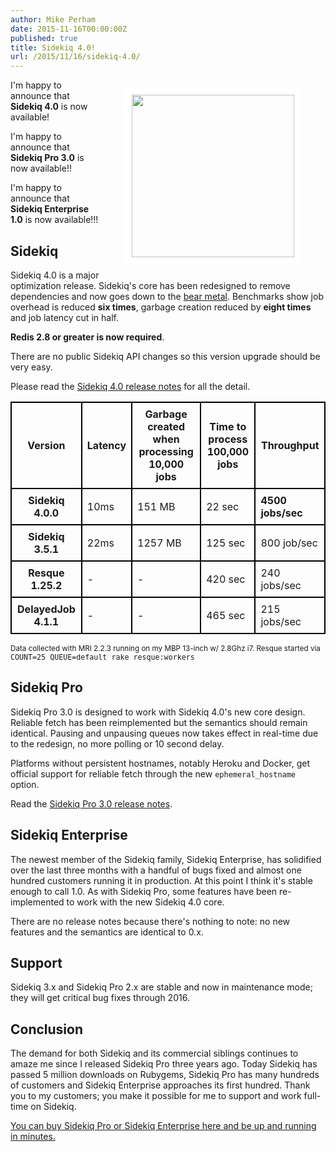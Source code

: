 ```yaml
---
author: Mike Perham
date: 2015-11-16T00:00:00Z
published: true
title: Sidekiq 4.0!
url: /2015/11/16/sidekiq-4.0/
---
```


<figure style="float: right;">
  <img style="border: solid white 10px;" src="http://cdn.shopify.com/s/files/1/0154/2777/products/Sidekiq_-_Detail_1024x1024.jpg" width="260px" />
</figure>

I'm happy to announce that **Sidekiq 4.0** is now available!

I'm happy to announce that **Sidekiq Pro 3.0** is now available!!

I'm happy to announce that **Sidekiq Enterprise 1.0** is now
available!!!

## Sidekiq

Sidekiq 4.0 is a major optimization release.  Sidekiq's core has
been redesigned to remove dependencies and now goes down to the [bear metal](http://www.boblee.com/images/bear_guitar.jpg).
Benchmarks show job overhead is reduced **six times**,
garbage creation reduced by **eight times** and job latency cut in half.

**Redis 2.8 or greater is now required**.

There are no public Sidekiq API changes so this version upgrade should be very easy.

Please read the [Sidekiq 4.0 release notes](https://github.com/mperham/sidekiq/blob/master/4.0-Upgrade.md) for all the detail.

<style>
table {
  border-collapse: separate;
  border-spacing: 0;
  border: 1px solid #000;
}

th, td, caption {
  border: 1px solid #000;
  padding: 0.5em;
}
</style>
<table width="100%">
<tr><th>Version</th><th>Latency</th><th>Garbage created when<br/> processing 10,000 jobs</th><th>Time to process<br/> 100,000 jobs</th><th>Throughput</th></tr>
<tr><th>Sidekiq 4.0.0</th><td>10ms</td><td>151 MB</td><td>22 sec</td><td><b>4500 jobs/sec</b></td></tr>
<tr><th>Sidekiq 3.5.1</th><td>22ms</td><td>1257 MB</td><td>125 sec</td><td>800 job/sec</td></tr>
<tr><th>Resque 1.25.2</th><td>-</td><td>-</td><td>420 sec</td><td>240 jobs/sec</td></tr>
<tr><th>DelayedJob 4.1.1</th><td>-</td><td>-</td><td>465 sec</td><td>215 jobs/sec</td></tr>
</table>
<small>
Data collected with MRI 2.2.3 running on my MBP 13-inch w/ 2.8Ghz i7.
Resque started via <tt>COUNT=25 QUEUE=default rake resque:workers</tt>
</small>

## Sidekiq Pro

Sidekiq Pro 3.0 is designed to work with Sidekiq 4.0's new core design.
Reliable fetch has been reimplemented but the semantics should remain
identical.  Pausing and unpausing queues now takes effect in real-time
due to the redesign, no more polling or 10 second delay.

Platforms without persistent hostnames, notably Heroku and Docker, get
official support for reliable fetch through the new `ephemeral_hostname` option.

Read the [Sidekiq Pro 3.0 release notes](https://github.com/mperham/sidekiq/blob/master/Pro-3.0-Upgrade.md).

## Sidekiq Enterprise

The newest member of the Sidekiq family, Sidekiq Enterprise, has
solidified over the last three months with a handful of bugs fixed
and almost one hundred customers running it in production.
At this point I think it's stable enough to call 1.0.
As with Sidekiq Pro, some features have been re-implemented
to work with the new Sidekiq 4.0 core.

There are no release notes because there's nothing to note: no new
features and the semantics are identical to 0.x.

## Support

Sidekiq 3.x and Sidekiq Pro 2.x are stable and now in maintenance mode; they will get critical bug fixes
through 2016.

## Conclusion

The demand for both Sidekiq and its commercial siblings continues to amaze me
since I released Sidekiq Pro three years ago.  Today Sidekiq has passed
5 million downloads on Rubygems, Sidekiq Pro has many hundreds of customers and
Sidekiq Enterprise approaches its first hundred.
Thank you to my customers; you make it possible for me to support and work
full-time on Sidekiq.

[You can buy Sidekiq Pro or Sidekiq Enterprise here and be up and
running in minutes.](http://sidekiq.org)
